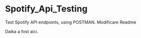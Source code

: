 # Spotify_Api_Testing
Test Spotify API endpoints, using POSTMAN.
Modificare Readme

Daika a fost aici.